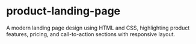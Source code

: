 # product-landing-page
A modern landing page design using HTML and CSS, highlighting product features, pricing, and call-to-action sections with responsive layout.
